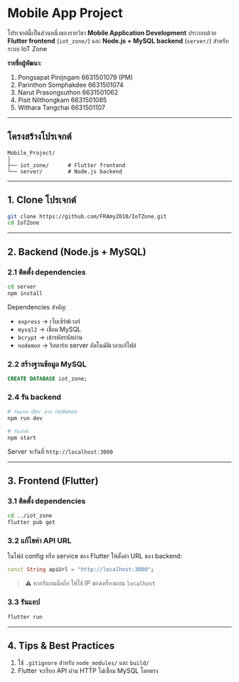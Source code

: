 # Mobile App Project


โปรเจกต์นี้เป็นส่วนหนึ่งของรายวิชา **Mobile Application Development** ประกอบด้วย **Flutter frontend** (`iot_zone/`) และ **Node.js + MySQL backend** (`server/`) สำหรับระบบ IoT Zone


**รายชื่อผู้พัฒนา:**
1. Pongsapat Pinijngam 6631501079 (PM)
2. Parinthon Somphakdee 6631501074
3. Narut Prasongsuthon 6631501062
4. Pisit Nilthongkam 6631501085
5. Withara Tangchai 6631501107


---

## โครงสร้างโปรเจกต์

```
Mobile_Project/
│
├── iot_zone/      # Flutter frontend
└── server/        # Node.js backend
```

---

## 1. Clone โปรเจกต์

```bash
git clone https://github.com/FRAmyZ010/IoTZone.git
cd IoTZone
```

---

## 2. Backend (Node.js + MySQL)

### 2.1 ติดตั้ง dependencies
```bash
cd server
npm install
```

Dependencies สำคัญ:
- `express` → เว็บเซิร์ฟเวอร์
- `mysql2` → เชื่อม MySQL
- `bcrypt` → เข้ารหัสรหัสผ่าน
- `nodemon` → รีสตาร์ท server อัตโนมัติเวลาแก้ไฟล์



### 2.2 สร้างฐานข้อมูล MySQL
```sql
CREATE DATABASE iot_zone;
```

### 2.4 รัน backend
```bash
# รันแบบ dev ด้วย nodemon
npm run dev

# รันปกติ
npm start
```

Server จะรันที่ `http://localhost:3000`

---

## 3. Frontend (Flutter)

### 3.1 ติดตั้ง dependencies
```bash
cd ../iot_zone
flutter pub get
```

### 3.2 แก้ไขค่า API URL
ในไฟล์ config หรือ service ของ Flutter ให้ตั้งค่า URL ของ backend:
```dart
const String apiUrl = "http://localhost:3000";
```
> ⚠ หากรันบนมือถือ ให้ใช้ IP ของเครื่องแทน `localhost`

### 3.3 รันแอป
```bash
flutter run
```

---

## 4. Tips & Best Practices

1. ใช้ `.gitignore` สำหรับ `node_modules/` และ `build/` 
2. Flutter จะเรียก API ผ่าน HTTP ไม่เชื่อม MySQL โดยตรง
